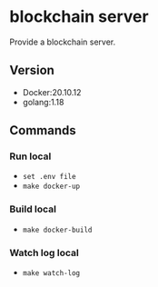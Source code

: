 # blockchain server
Provide a blockchain server.

## Version
- Docker:20.10.12
- golang:1.18

## Commands
### Run local
- `set .env file`
- `make docker-up`

### Build local
- `make docker-build`

### Watch log local
- `make watch-log`
